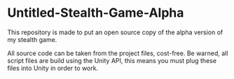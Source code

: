 Untitled-Stealth-Game-Alpha
===========================

This repository is made to put an open source copy of the alpha version of my stealth game.

All source code can be taken from the project files, cost-free. Be warned, all script files are build using the Unity API, this means you must plug these files into Unity in order to work.
